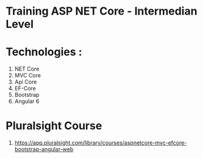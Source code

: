 # Training ASP NET Core - Intermedian Level
# Technologies : 

1. NET Core 
2. MVC Core
3. Api Core
4. EF-Core
5. Bootstrap 
6. Angular 6

# Pluralsight Course
1. https://app.pluralsight.com/library/courses/aspnetcore-mvc-efcore-bootstrap-angular-web

